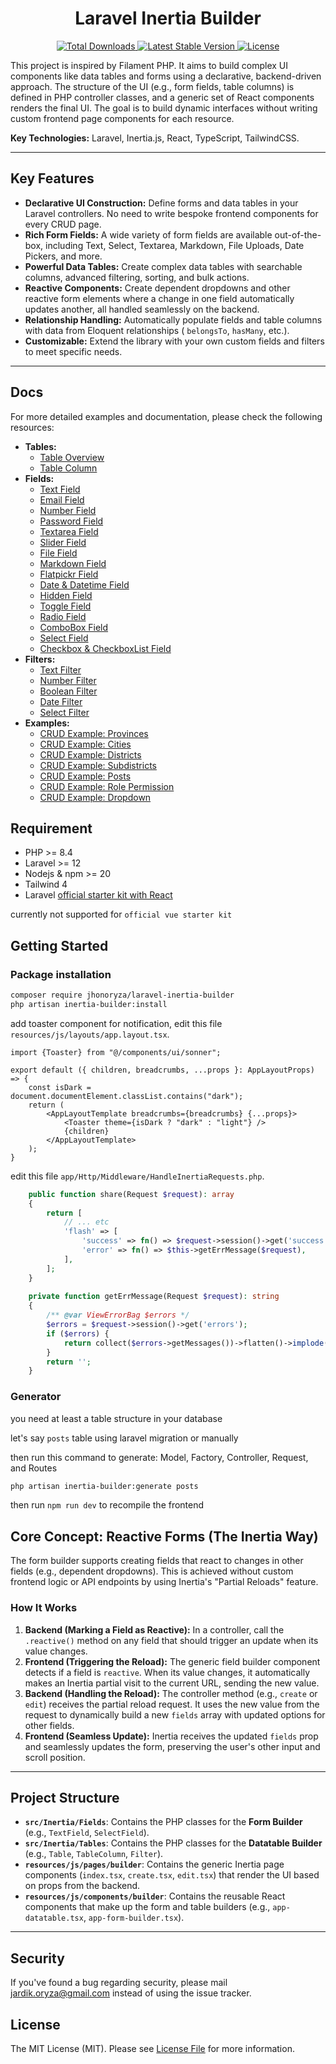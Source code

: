 <h1 align="center">Laravel Inertia Builder</h1>
<p align="center">
    <a href="https://packagist.org/packages/jhonoryza/laravel-inertia-builder">
        <img src="https://poser.pugx.org/jhonoryza/laravel-inertia-builder/d/total.svg" alt="Total Downloads">
    </a>
    <a href="https://packagist.org/packages/jhonoryza/laravel-inertia-builder">
        <img src="https://poser.pugx.org/jhonoryza/laravel-inertia-builder/v/stable.svg" alt="Latest Stable Version">
    </a>
    <a href="https://packagist.org/packages/jhonoryza/laravel-inertia-builder">
        <img src="https://poser.pugx.org/jhonoryza/laravel-inertia-builder/license.svg" alt="License">
    </a>
</p>

This project is inspired by Filament PHP. It aims to build complex UI components like data tables and forms using a
declarative, backend-driven approach. The structure of the UI (e.g., form fields, table columns) is defined in PHP
controller classes, and a generic set of React components renders the final UI. The goal is to build dynamic interfaces
without writing custom frontend page components for each resource.

**Key Technologies:** Laravel, Inertia.js, React, TypeScript, TailwindCSS.

---

## Key Features

- **Declarative UI Construction:** Define forms and data tables in your Laravel controllers. No need to write bespoke
  frontend components for every CRUD page.
- **Rich Form Fields:** A wide variety of form fields are available out-of-the-box, including Text, Select, Textarea,
  Markdown, File Uploads, Date Pickers, and more.
- **Powerful Data Tables:** Create complex data tables with searchable columns, advanced filtering, sorting, and bulk
  actions.
- **Reactive Components:** Create dependent dropdowns and other reactive form elements where a change in one
  field automatically updates another, all handled seamlessly on the backend.
- **Relationship Handling:** Automatically populate fields and table columns with data from Eloquent relationships (
  `belongsTo`, `hasMany`, etc.).
- **Customizable:** Extend the library with your own custom fields and filters to meet specific needs.

---

## Docs

For more detailed examples and documentation, please check the following resources:

- **Tables:**
  - [Table Overview](./docs/tables/table.md)
  - [Table Column](./docs/tables/table-column.md)
- **Fields:**
  - [Text Field](./docs/fields/text.md)
  - [Email Field](./docs/fields/email.md)
  - [Number Field](./docs/fields/number.md)
  - [Password Field](./docs/fields/password.md)
  - [Textarea Field](./docs/fields/textarea.md)
  - [Slider Field](./docs/fields/slider.md)
  - [File Field](./docs/fields/file.md)
  - [Markdown Field](./docs/fields/markdown.md)
  - [Flatpickr Field](./docs/fields/flatpickr.md)
  - [Date & Datetime Field](./docs/fields/date-and-datetime.md)
  - [Hidden Field](./docs/fields/hidden.md)
  - [Toggle Field](./docs/fields/toggle.md)
  - [Radio Field](./docs/fields/radio.md)
  - [ComboBox Field](./docs/fields/combobox.md)
  - [Select Field](./docs/fields/select.md)
  - [Checkbox & CheckboxList Field](./docs/fields/checkbox.md)
- **Filters:**
  - [Text Filter](./docs/filters/text.md)
  - [Number Filter](./docs/filters/number.md)
  - [Boolean Filter](./docs/filters/boolean.md)
  - [Date Filter](./docs/filters/date.md)
  - [Select Filter](./docs/filters/select.md)
- **Examples:**
  - [CRUD Example: Provinces](./docs/examples/province.md)
  - [CRUD Example: Cities](./docs/examples/city.md)
  - [CRUD Example: Districts](./docs/examples/districts.md)
  - [CRUD Example: Subdistricts](./docs/examples/subdistricts.md)
  - [CRUD Example: Posts](./docs/examples/posts.md)
  - [CRUD Example: Role Permission](./docs/examples/role-and-permissions.md)
  - [CRUD Example: Dropdown](./docs/examples/dependent-dropdown.md)

## Requirement

- PHP >= 8.4
- Laravel >= 12
- Nodejs & npm >= 20
- Tailwind 4
- Laravel [official starter kit with React](https://laravel.com/docs/12.x/starter-kits#react)

currently not supported for `official vue starter kit`

## Getting Started

### Package installation

```bash
composer require jhonoryza/laravel-inertia-builder
php artisan inertia-builder:install
```

add toaster component for notification, edit this file `resources/js/layouts/app.layout.tsx`.

```tsx
import {Toaster} from "@/components/ui/sonner";

export default ({ children, breadcrumbs, ...props }: AppLayoutProps) => {
    const isDark = document.documentElement.classList.contains("dark");
    return (
        <AppLayoutTemplate breadcrumbs={breadcrumbs} {...props}>
            <Toaster theme={isDark ? "dark" : "light"} />
            {children}
        </AppLayoutTemplate>
    );
}
```

edit this file `app/Http/Middleware/HandleInertiaRequests.php`.

```php
    public function share(Request $request): array
    {
        return [
            // ... etc
            'flash' => [
                'success' => fn() => $request->session()->get('success'),
                'error' => fn() => $this->getErrMessage($request),
            ],
        ];
    }
    
    private function getErrMessage(Request $request): string
    {
        /** @var ViewErrorBag $errors */
        $errors = $request->session()->get('errors');
        if ($errors) {
            return collect($errors->getMessages())->flatten()->implode(', ');
        }
        return '';
    }
```

### Generator

you need at least a table structure in your database

let's say `posts` table using laravel migration or manually

then run this command to generate: Model, Factory, Controller, Request, and Routes

```bash
php artisan inertia-builder:generate posts
```

then run `npm run dev` to recompile the frontend

## Core Concept: Reactive Forms (The Inertia Way)

The form builder supports creating fields that react to changes in other fields (e.g., dependent dropdowns). This is
achieved without custom frontend logic or API endpoints by using Inertia's "Partial Reloads" feature.

### How It Works

1. **Backend (Marking a Field as Reactive):** In a controller, call the `.reactive()` method on any field that should
   trigger an update when its value changes.
2. **Frontend (Triggering the Reload):** The generic field builder component detects if a field is `reactive`. When its
   value changes, it automatically makes an Inertia partial visit to the current URL, sending the new value.
3. **Backend (Handling the Reload):** The controller method (e.g., `create` or `edit`) receives the partial reload
   request. It uses the new value from the request to dynamically build a new `fields` array with updated options for
   other fields.
4. **Frontend (Seamless Update):** Inertia receives the updated `fields` prop and seamlessly updates the form,
   preserving the user's other input and scroll position.

---

## Project Structure

- **`src/Inertia/Fields`**: Contains the PHP classes for the **Form Builder** (e.g., `TextField`, `SelectField`).
- **`src/Inertia/Tables`**: Contains the PHP classes for the **Datatable Builder** (e.g., `Table`, `TableColumn`,
  `Filter`).
- **`resources/js/pages/builder`**: Contains the generic Inertia page components (`index.tsx`, `create.tsx`, `edit.tsx`)
  that render the UI based on props from the backend.
- **`resources/js/components/builder`**: Contains the reusable React components that make up the form and table
  builders (e.g., `app-datatable.tsx`, `app-form-builder.tsx`).

---

## Security

If you've found a bug regarding security, please mail [jardik.oryza@gmail.com](mailto:jardik.oryza@gmail.com) instead of
using the issue tracker.

## License

The MIT License (MIT). Please see [License File](license.md) for more information.